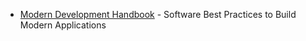 

* [Modern Development Handbook](http://www.effectivedevelopment.org/) - Software Best Practices to Build Modern Applications
